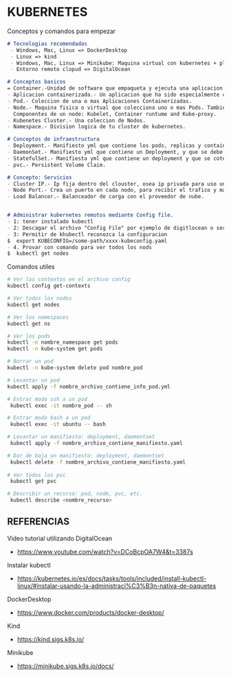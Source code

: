 KUBERNETES
===

Conceptos y comandos para empezar
```md
# Tecnologias recomendadas 
 - Windows, Mac, Linux => DockerDesktop
 - Linux => kind
 - Windows, Mac, Linux => Minikube: Maquina virtual con kubernetes + plugins
 - Entorno remoto clopud => DigitalOcean

# Conceptos basicos
= Container.-Unidad de software que empaqueta y ejecuta una aplicacion entera.
- Aplicacion containerizada.- Un aplicacion que ha sido especialmente construida para ejecutarse en containers.
- Pod.- Coleccion de una o mas Aplicaciones Containerizadas.
- Node.- Maquina fisica o virtual que colecciona uno o mas Pods. Tambien llamnado como Worker Machine.
  Componentes de un node: Kubelet, Container runtume and Kube-proxy.
- Kubenetes Cluster.- Una coleccion de Nodos.
- Namespace.- Division logica de tu cluster de kubernetes.

# Conceptos de infraestructura
- Deployment.- Manifiesto yml que contiene los pods, replicas y containers. Kubernetes se encarga de que se cumpla esa infraestructura, siempre que se pueda.
- DaemonSet.- Manifiesto yml que contiene un Deployment, y que se debe desplegar en todos los nodos.
- StatefulSet.- Manifiesto yml que contiene un deployment y que se cotendra en volumen atado, utilizado para base de datos.
- pvc.- Persistent Volume Claim.

# Concepto: Servicios
- Cluster IP.- Ip fija dentro del clouster, osea ip privada para uso unico dentro del clouster.
- Node Port.- Crea un puerto en cada nodo, para recibir el trafico y mandar a los pods que se necesite enviar mediante el puerto.
- Load Balancer.- Balanceador de carga con el proveedor de nube.


# Administrar kubernetes remotos mediante Config file.
- 1: tener instalado kubectl
- 2: Descagar el archivo "Config File" por ejemplo de digitlocean o servidor que aloja la administracion de kubernetes => xxx-kubeconfig.yml
- 3: Permitir de khubectl reconozca la configuracion
$  export KUBECONFIG=/some-path/xxxx-kubeconfig.yaml
- 4. Provar con comando para ver todos los nods
$  kubectl get nodes
```

Comandos utiles
```bash
# Ver los contextos en el archivo config
kubectl config get-contexts

# Ver todos los nodos 
kubectl get nodes

# Ver los namespaces
kubectl get ns

# Ver los pods
kubectl -n nombre_namespace get pods
kubectl -n kube-system get pods

# Borrar un pod
kubectl -n kube-system delete pod nombre_pod

# Levantar un pod
kubectl apply -f nombre_archivo_contiene_info_pod.yml

# Entrar modo ssh a un pod
 kubectl exec -it nombre_pod -- sh

# Entrar modo bash a un pod
 kubectl exec -it ubuntu -- bash

# Levantar un manifiesto: deployment, daemontset
 kubectl apply -f nombre_archivo_contiene_manifiesto.yaml

# Dar de baja un manifiesto: deployment, daemontset
 kubectl delete -f nombre_archivo_contiene_manifiesto.yaml
 
# Ver todos los pvc
 kubectl get pvc

# Describir un recurso: pod, node, pvc, etc.
 kubectl describe <nombre_recurso>
```


REFERENCIAS
---
Video tutorial utilizando DigitalOcean
- https://www.youtube.com/watch?v=DCoBcpOA7W4&t=3387s

Instalar kubectl
- https://kubernetes.io/es/docs/tasks/tools/included/install-kubectl-linux/#instalar-usando-la-administraci%C3%B3n-nativa-de-paquetes

DockerDesktop
- https://www.docker.com/products/docker-desktop/

Kind
- https://kind.sigs.k8s.io/

Minikube
- https://minikube.sigs.k8s.io/docs/